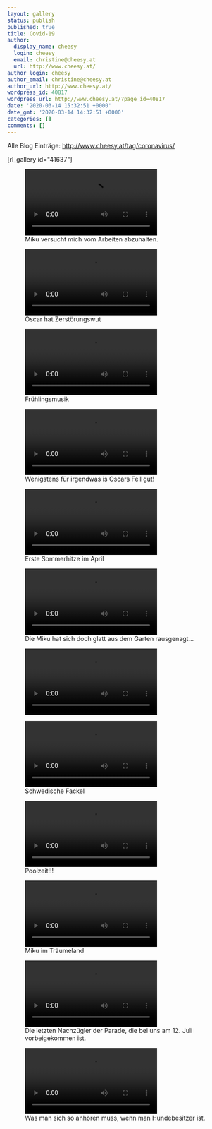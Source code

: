 ```yaml
---
layout: gallery
status: publish
published: true
title: Covid-19
author:
  display_name: cheesy
  login: cheesy
  email: christine@cheesy.at
  url: http://www.cheesy.at/
author_login: cheesy
author_email: christine@cheesy.at
author_url: http://www.cheesy.at/
wordpress_id: 40817
wordpress_url: http://www.cheesy.at/?page_id=40817
date: '2020-03-14 15:32:51 +0000'
date_gmt: '2020-03-14 14:32:51 +0000'
categories: []
comments: []
---
```

<!-- wp:paragraph -->
Alle Blog Einträge: http://www.cheesy.at/tag/coronavirus/
<!-- /wp:paragraph -->
<!-- wp:paragraph -->
[rl\_gallery id="41637"]
<!-- /wp:paragraph -->
<!-- wp:video -->
<figure class="wp-block-video"><video controls src="{% link /download/Videos/20200320%20Miku%20being%20bored.mp4 %}"></video><br>
<figcaption>Miku versucht mich vom Arbeiten abzuhalten.</figcaption>
</figure>
<!-- /wp:video -->
<!-- wp:video -->
<figure class="wp-block-video"><video controls src="{% link /download/Videos/Oscar%20Taschentuch.mp4 %}"></video><br>
<figcaption>Oscar hat Zerstörungswut</figcaption>
</figure>
<!-- /wp:video -->
<!-- wp:video -->
<figure class="wp-block-video"><video controls src="{% link /download/Videos/Vogelgezwitscher.mp4 %}"></video><br>
<figcaption>Frühlingsmusik</figcaption>
</figure>
<!-- /wp:video -->
<!-- wp:video -->
<figure class="wp-block-video"><video controls src="{% link /download/Videos/Fellsammler.mp4 %}"></video><br>
<figcaption>Wenigstens für irgendwas is Oscars Fell gut!</figcaption>
</figure>
<!-- /wp:video -->
<!-- wp:video -->
<figure class="wp-block-video"><video controls src="{% link /download/Videos/Sommerzeit%20April%202020.mp4 %}"></video><br>
<figcaption>Erste Sommerhitze im April</figcaption>
</figure>
<!-- /wp:video -->
<!-- wp:video -->
<figure class="wp-block-video"><video controls src="{% link /download/Videos/Ausbrecherko%cc%88nigin.mp4 %}"></video><br>
<figcaption>Die Miku hat sich doch glatt aus dem Garten rausgenagt...<br></figcaption>
</figure>
<!-- /wp:video -->
<!-- wp:video -->
<figure class="wp-block-video"><video controls src="{% link /download/Videos/Kaffeepause.mp4 %}"></video></figure>
<!-- /wp:video -->
<!-- wp:video -->
<figure class="wp-block-video"><video controls src="{% link /download/Videos/Schwedische%20Fackel.mp4 %}"></video><br>
<figcaption>Schwedische Fackel</figcaption>
</figure>
<!-- /wp:video -->
<!-- wp:video -->
<figure class="wp-block-video"><video controls src="{% link /download/Videos/Poolzeit.mp4 %}"></video><br>
<figcaption>Poolzeit!!!</figcaption>
</figure>
<!-- /wp:video -->
<!-- wp:video -->
<figure class="wp-block-video"><video controls src="{% link /download/Videos/Traumbellen.mp4 %}"></video><br>
<figcaption>Miku im Träumeland</figcaption>
</figure>
<!-- /wp:video -->
<!-- wp:video -->
<figure class="wp-block-video"><video controls src="{% link /download/Videos/Pfeifen.mp4 %}"></video><br>
<figcaption>Die letzten Nachzügler der Parade, die bei uns am 12. Juli vorbeigekommen ist.</figcaption>
</figure>
<!-- /wp:video -->
<!-- wp:video -->
<figure class="wp-block-video"><video controls src="{% link /download/Videos/Hundetoene.mp4 %}"></video><br>
<figcaption>Was man sich so anhören muss, wenn man Hundebesitzer ist.</figcaption>
</figure>
<!-- /wp:video -->
